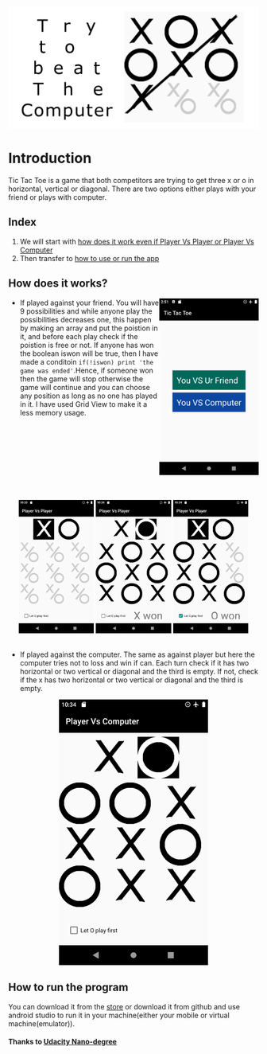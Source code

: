 ![banner](screenshot/xp_p.png)

# Introduction 
Tic Tac Toe is a game that both competitors are trying to get three x or o in horizontal, vertical or diagonal.
There are two options either plays with your friend or plays with computer.

## Index
   1. We will start with [how does it work even if Player Vs Player or Player Vs Computer](#how-does-it-works)
   2. Then transfer to [how to use or run the app](#how-to-run-the-program) 

## How does it works?

<img src="screenshot/interface.png" alt="interface" align="right"  width="200" />

* If played against your friend. You will have 9 possibilities and while anyone play the possibilities decreases one, this happen by making an array and put the poistion in it, and before each play check if the poistion is free or not. If anyone has won the boolean iswon will be true, then I have made a conditoin `if(!iswon) print 'the game was ended'`.Hence, if someone won then the game will stop otherwise the game will continue and you can choose any position as long as no one has played in it.
        I have used Grid View to make it a less memory usage.
<br>
</br></br></br></br></br></br></br></br>
<div align=center>
    <img src="screenshot/PVP1.png" alt="PVP1" width="30%";style="margin-left: auto; margin-right: auto;"/>
    <img src="screenshot/PVP2.png" alt="PVP2" width="30%"/>
    <img src="screenshot/PVP3.png" alt="PVP3" width="30%"/>
</div>

<br>

- If played against the computer. The same as against player but here the computer tries not to loss and win if can. Each turn check if it has two horizontal or two vertical or diagonal and the third is empty. If not, check if the x has two horizontal or two vertical or diagonal and the third is empty.

<div align=center>
   <img src="screenshot/PVC.png" alt="PVC" width="300"/>      
</div> 

## How to run the program
You can download it from the [store](https://www.amazon.com/gp/product/B08JJPZTPD)
or download it from github and use android studio to run it in your machine(either your mobile or virtual machine(emulator)).

#### Thanks to [Udacity Nano-degree](https://www.udacity.com/course/android-developer-nanodegree-by-google--nd801)

